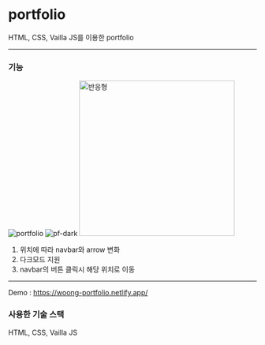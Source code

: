 # portfolio
 HTML, CSS, Vailla JS를 이용한 portfolio

---
### 기능
![portfolio](https://user-images.githubusercontent.com/85971333/163133749-fe5a8ecf-a151-4460-a0a3-ef9ebf22381d.png)
![pf-dark](https://user-images.githubusercontent.com/85971333/163133958-8a29b242-fb7e-4c93-b797-9acf1045089e.png)
<img width="315" alt="반응형" src="https://user-images.githubusercontent.com/85971333/163134740-b124ce8b-5a53-4b18-a4ee-4d6b93e38736.png">

1. 위치에 따라 navbar와 arrow 변화
2. 다크모드 지원
3. navbar의 버튼 클릭시 해당 위치로 이동

---

Demo : https://woong-portfolio.netlify.app/

### 사용한 기술 스택

HTML, CSS, Vailla JS
